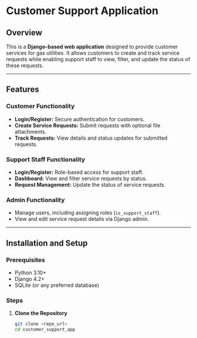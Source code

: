 # Customer Support Application

## Overview
This is a **Django-based web application** designed to provide customer services for gas utilities. It allows customers to create and track service requests while enabling support staff to view, filter, and update the status of these requests.

---

## Features

### Customer Functionality
- **Login/Register:** Secure authentication for customers.
- **Create Service Requests:** Submit requests with optional file attachments.
- **Track Requests:** View details and status updates for submitted requests.

### Support Staff Functionality
- **Login/Register:** Role-based access for support staff.
- **Dashboard:** View and filter service requests by status.
- **Request Management:** Update the status of service requests.

### Admin Functionality
- Manage users, including assigning roles (`is_support_staff`).
- View and edit service request details via Django admin.

---

## Installation and Setup

### Prerequisites
- Python 3.10+
- Django 4.2+
- SQLite (or any preferred database)

### Steps
1. **Clone the Repository**
   ```bash
   git clone <repo_url>
   cd customer_support_app
